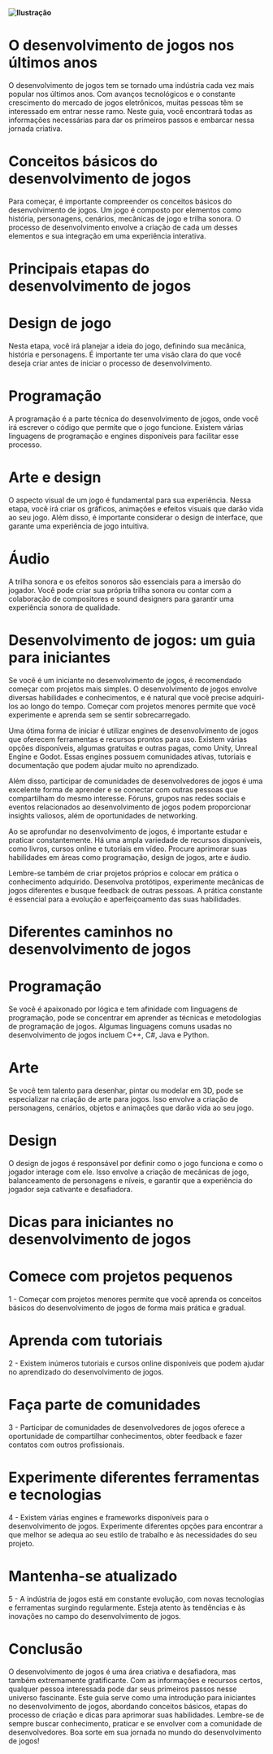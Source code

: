 **![Ilustração]([caminho/para/sua/imagem.png](https://www.google.com/url?sa=i&url=https%3A%2F%2Fblog.anhanguera.com%2Fdesenvolvimento-de-jogos-digitais%2F&psig=AOvVaw3ACXCilYqsXeJDWycJpAda&ust=1711635895130000&source=images&cd=vfe&opi=89978449&ved=0CBIQjRxqFwoTCOi1_93SlIUDFQAAAAAdAAAAABAE))**




# O desenvolvimento de jogos nos últimos anos
O desenvolvimento de jogos tem se tornado uma indústria cada vez mais popular nos últimos anos. Com avanços tecnológicos e o constante crescimento do mercado de jogos eletrônicos, muitas pessoas têm se interessado em entrar nesse ramo. Neste guia, você encontrará todas as informações necessárias para dar os primeiros passos e embarcar nessa jornada criativa.


# Conceitos básicos do desenvolvimento de jogos
Para começar, é importante compreender os conceitos básicos do desenvolvimento de jogos. Um jogo é composto por elementos como história, personagens, cenários, mecânicas de jogo e trilha sonora. O processo de desenvolvimento envolve a criação de cada um desses elementos e sua integração em uma experiência interativa.


# Principais etapas do desenvolvimento de jogos

# Design de jogo
Nesta etapa, você irá planejar a ideia do jogo, definindo sua mecânica, história e personagens. É importante ter uma visão clara do que você deseja criar antes de iniciar o processo de desenvolvimento.


# Programação
A programação é a parte técnica do desenvolvimento de jogos, onde você irá escrever o código que permite que o jogo funcione. Existem várias linguagens de programação e engines disponíveis para facilitar esse processo.

# Arte e design
O aspecto visual de um jogo é fundamental para sua experiência. Nessa etapa, você irá criar os gráficos, animações e efeitos visuais que darão vida ao seu jogo. Além disso, é importante considerar o design de interface, que garante uma experiência de jogo intuitiva.

# Áudio
A trilha sonora e os efeitos sonoros são essenciais para a imersão do jogador. Você pode criar sua própria trilha sonora ou contar com a colaboração de compositores e sound designers para garantir uma experiência sonora de qualidade.

# Desenvolvimento de jogos: um guia para iniciantes
Se você é um iniciante no desenvolvimento de jogos, é recomendado começar com projetos mais simples. O desenvolvimento de jogos envolve diversas habilidades e conhecimentos, e é natural que você precise adquiri-los ao longo do tempo. Começar com projetos menores permite que você experimente e aprenda sem se sentir sobrecarregado.

Uma ótima forma de iniciar é utilizar engines de desenvolvimento de jogos que oferecem ferramentas e recursos prontos para uso. Existem várias opções disponíveis, algumas gratuitas e outras pagas, como Unity, Unreal Engine e Godot. Essas engines possuem comunidades ativas, tutoriais e documentação que podem ajudar muito no aprendizado.

Além disso, participar de comunidades de desenvolvedores de jogos é uma excelente forma de aprender e se conectar com outras pessoas que compartilham do mesmo interesse. Fóruns, grupos nas redes sociais e eventos relacionados ao desenvolvimento de jogos podem proporcionar insights valiosos, além de oportunidades de networking.

Ao se aprofundar no desenvolvimento de jogos, é importante estudar e praticar constantemente. Há uma ampla variedade de recursos disponíveis, como livros, cursos online e tutoriais em vídeo. Procure aprimorar suas habilidades em áreas como programação, design de jogos, arte e áudio.

Lembre-se também de criar projetos próprios e colocar em prática o conhecimento adquirido. Desenvolva protótipos, experimente mecânicas de jogos diferentes e busque feedback de outras pessoas. A prática constante é essencial para a evolução e aperfeiçoamento das suas habilidades.

# Diferentes caminhos no desenvolvimento de jogos

# Programação
Se você é apaixonado por lógica e tem afinidade com linguagens de programação, pode se concentrar em aprender as técnicas e metodologias de programação de jogos. Algumas linguagens comuns usadas no desenvolvimento de jogos incluem C++, C#, Java e Python.

# Arte
Se você tem talento para desenhar, pintar ou modelar em 3D, pode se especializar na criação de arte para jogos. Isso envolve a criação de personagens, cenários, objetos e animações que darão vida ao seu jogo.

# Design
O design de jogos é responsável por definir como o jogo funciona e como o jogador interage com ele. Isso envolve a criação de mecânicas de jogo, balanceamento de personagens e níveis, e garantir que a experiência do jogador seja cativante e desafiadora.

# Dicas para iniciantes no desenvolvimento de jogos

# Comece com projetos pequenos
1 - Começar com projetos menores permite que você aprenda os conceitos básicos do desenvolvimento de jogos de forma mais prática e gradual.

# Aprenda com tutoriais
2 - Existem inúmeros tutoriais e cursos online disponíveis que podem ajudar no aprendizado do desenvolvimento de jogos.

# Faça parte de comunidades
3 - Participar de comunidades de desenvolvedores de jogos oferece a oportunidade de compartilhar conhecimentos, obter feedback e fazer contatos com outros profissionais.

# Experimente diferentes ferramentas e tecnologias
4 - Existem várias engines e frameworks disponíveis para o desenvolvimento de jogos. Experimente diferentes opções para encontrar a que melhor se adequa ao seu estilo de trabalho e às necessidades do seu projeto.

# Mantenha-se atualizado
5 - A indústria de jogos está em constante evolução, com novas tecnologias e ferramentas surgindo regularmente. Esteja atento às tendências e às inovações no campo do desenvolvimento de jogos.

# Conclusão

O desenvolvimento de jogos é uma área criativa e desafiadora, mas também extremamente gratificante. Com as informações e recursos certos, qualquer pessoa interessada pode dar seus primeiros passos nesse universo fascinante. Este guia serve como uma introdução para iniciantes no desenvolvimento de jogos, abordando conceitos básicos, etapas do processo de criação e dicas para aprimorar suas habilidades. Lembre-se de sempre buscar conhecimento, praticar e se envolver com a comunidade de desenvolvedores. Boa sorte em sua jornada no mundo do desenvolvimento de jogos!
